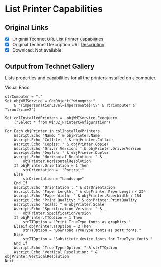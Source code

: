 # List Printer Capabilities

## Original Links

- [x] Original Technet URL [List Printer Capabilities](https://gallery.technet.microsoft.com/83421975-55ee-453e-8834-d2540a1ae35f)
- [x] Original Technet Description URL [Description](https://gallery.technet.microsoft.com/83421975-55ee-453e-8834-d2540a1ae35f/description)
- [x] Download: Not available.

## Output from Technet Gallery

Lists properties and capabilities for all the printers installed on a computer.

Visual Basic

```
strComputer = "."
Set objWMIService = GetObject("winmgmts:" _
    & "{impersonationLevel=impersonate}!\\" & strComputer & "\root\cimv2")

Set colInstalledPrinters =  objWMIService.ExecQuery _
    ("Select * from Win32_PrinterConfiguration")

For Each objPrinter in colInstalledPrinters
    Wscript.Echo "Name: " & objPrinter.Name
    Wscript.Echo "Collate: " & objPrinter.Collate
    Wscript.Echo "Copies: " & objPrinter.Copies
    Wscript.Echo "Driver Version: " & objPrinter.DriverVersion
    Wscript.Echo "Duplex: " & objPrinter.Duplex
    Wscript.Echo "Horizontal Resolution: " & _
        objPrinter.HorizontalResolution
    If objPrinter.Orientation = 1 Then
        strOrientation =  "Portrait"
    Else 
        strOrientation = "Landscape"
    End If
    Wscript.Echo "Orientation : " & strOrientation
    Wscript.Echo "Paper Length: " & objPrinter.PaperLength / 254
    Wscript.Echo "Paper Width: " & objPrinter.PaperWidth / 254
    Wscript.Echo "Print Quality: " & objPrinter.PrintQuality
    Wscript.Echo "Scale: " & objPrinter.Scale
    Wscript.Echo "Specification Version: " & _
        objPrinter.SpecificationVersion
    If objPrinter.TTOption = 1 Then
        strTTOption = "Print TrueType fonts as graphics."
    Elseif objPrinter.TTOption = 2 Then
        strTTOption = "Download TrueType fonts as soft fonts."
    Else
        strTTOption = "Substitute device fonts for TrueType fonts."
    End If
    Wscript.Echo "True Type Option: " & strTTOption
    Wscript.Echo "Vertical Resolution: " & objPrinter.VerticalResolution
Next
```

